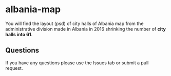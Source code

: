 # albania-map

You will find the layout (psd) of city halls of Albania map from the administrative division made in Albania in 2016 shrinking the number of **city halls into 61**.

## Questions
If you have any questions please use the Issues tab or submit a pull request. 
